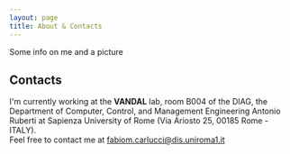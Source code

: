 ```yaml
---
layout: page
title: About & Contacts
---
```


<p class="message">
  Some info on me and a picture
</p>

## Contacts

I'm currently working at the **VANDAL** lab, room B004 of the DIAG, the Department of Computer, Control, and Management Engineering  Antonio Ruberti at Sapienza University of Rome (Via Ariosto 25, 00185 Rome - ITALY).  
Feel free to contact me at <fabiom.carlucci@dis.uniroma1.it>
